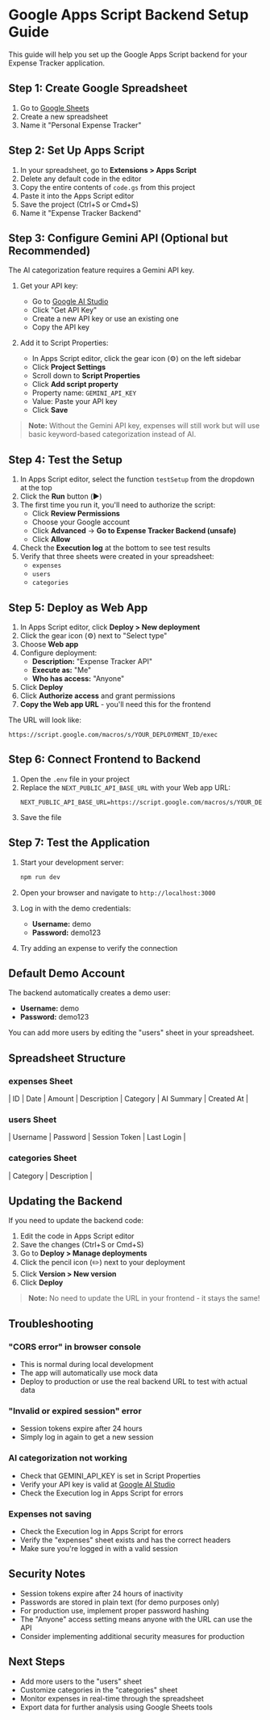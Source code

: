 # Google Apps Script Backend Setup Guide

This guide will help you set up the Google Apps Script backend for your Expense Tracker application.

## Step 1: Create Google Spreadsheet

1. Go to [Google Sheets](https://sheets.google.com)
2. Create a new spreadsheet
3. Name it "Personal Expense Tracker"

## Step 2: Set Up Apps Script

1. In your spreadsheet, go to **Extensions > Apps Script**
2. Delete any default code in the editor
3. Copy the entire contents of `code.gs` from this project
4. Paste it into the Apps Script editor
5. Save the project (Ctrl+S or Cmd+S)
6. Name it "Expense Tracker Backend"

## Step 3: Configure Gemini API (Optional but Recommended)

The AI categorization feature requires a Gemini API key.

1. Get your API key:
   - Go to [Google AI Studio](https://makersuite.google.com/app/apikey)
   - Click "Get API Key"
   - Create a new API key or use an existing one
   - Copy the API key

2. Add it to Script Properties:
   - In Apps Script editor, click the gear icon (⚙️) on the left sidebar
   - Click **Project Settings**
   - Scroll down to **Script Properties**
   - Click **Add script property**
   - Property name: `GEMINI_API_KEY`
   - Value: Paste your API key
   - Click **Save**

> **Note:** Without the Gemini API key, expenses will still work but will use basic keyword-based categorization instead of AI.

## Step 4: Test the Setup

1. In Apps Script editor, select the function `testSetup` from the dropdown at the top
2. Click the **Run** button (▶️)
3. The first time you run it, you'll need to authorize the script:
   - Click **Review Permissions**
   - Choose your Google account
   - Click **Advanced** → **Go to Expense Tracker Backend (unsafe)**
   - Click **Allow**
4. Check the **Execution log** at the bottom to see test results
5. Verify that three sheets were created in your spreadsheet:
   - `expenses`
   - `users`
   - `categories`

## Step 5: Deploy as Web App

1. In Apps Script editor, click **Deploy > New deployment**
2. Click the gear icon (⚙️) next to "Select type"
3. Choose **Web app**
4. Configure deployment:
   - **Description:** "Expense Tracker API"
   - **Execute as:** "Me"
   - **Who has access:** "Anyone"
5. Click **Deploy**
6. Click **Authorize access** and grant permissions
7. **Copy the Web app URL** - you'll need this for the frontend

The URL will look like:
```
https://script.google.com/macros/s/YOUR_DEPLOYMENT_ID/exec
```

## Step 6: Connect Frontend to Backend

1. Open the `.env` file in your project
2. Replace the `NEXT_PUBLIC_API_BASE_URL` with your Web app URL:
   ```
   NEXT_PUBLIC_API_BASE_URL=https://script.google.com/macros/s/YOUR_DEPLOYMENT_ID/exec
   ```
3. Save the file

## Step 7: Test the Application

1. Start your development server:
   ```bash
   npm run dev
   ```

2. Open your browser and navigate to `http://localhost:3000`

3. Log in with the demo credentials:
   - **Username:** demo
   - **Password:** demo123

4. Try adding an expense to verify the connection

## Default Demo Account

The backend automatically creates a demo user:
- **Username:** demo
- **Password:** demo123

You can add more users by editing the "users" sheet in your spreadsheet.

## Spreadsheet Structure

### expenses Sheet
| ID | Date | Amount | Description | Category | AI Summary | Created At |

### users Sheet
| Username | Password | Session Token | Last Login |

### categories Sheet
| Category | Description |

## Updating the Backend

If you need to update the backend code:

1. Edit the code in Apps Script editor
2. Save the changes (Ctrl+S or Cmd+S)
3. Go to **Deploy > Manage deployments**
4. Click the pencil icon (✏️) next to your deployment
5. Click **Version > New version**
6. Click **Deploy**

> **Note:** No need to update the URL in your frontend - it stays the same!

## Troubleshooting

### "CORS error" in browser console
- This is normal during local development
- The app will automatically use mock data
- Deploy to production or use the real backend URL to test with actual data

### "Invalid or expired session" error
- Session tokens expire after 24 hours
- Simply log in again to get a new session

### AI categorization not working
- Check that GEMINI_API_KEY is set in Script Properties
- Verify your API key is valid at [Google AI Studio](https://makersuite.google.com/app/apikey)
- Check the Execution log in Apps Script for errors

### Expenses not saving
- Check the Execution log in Apps Script for errors
- Verify the "expenses" sheet exists and has the correct headers
- Make sure you're logged in with a valid session

## Security Notes

- Session tokens expire after 24 hours of inactivity
- Passwords are stored in plain text (for demo purposes only)
- For production use, implement proper password hashing
- The "Anyone" access setting means anyone with the URL can use the API
- Consider implementing additional security measures for production

## Next Steps

- Add more users to the "users" sheet
- Customize categories in the "categories" sheet
- Monitor expenses in real-time through the spreadsheet
- Export data for further analysis using Google Sheets tools
